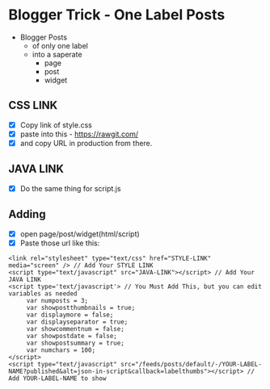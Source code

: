 # Blogger Trick - One Label Posts
- Blogger Posts
  - of only one label
  - into a saperate
  	- page
	- post
	- widget

## CSS LINK
- [x] Copy link of style.css
- [x] paste into this - https://rawgit.com/
- [x] and copy URL in production from there.

## JAVA LINK
- [x] Do the same thing for script.js

## Adding
- [x] open page/post/widget(html/script)
- [x] Paste those url like this:
```
<link rel="stylesheet" type="text/css" href="STYLE-LINK" media="screen" /> // Add Your STYLE LINK
<script type="text/javascript" src="JAVA-LINK"></script> // Add Your JAVA LINK
<script type='text/javascript'> // You Must Add This, but you can edit variables as needed
     var numposts = 3;
     var showpostthumbnails = true;
     var displaymore = false;
     var displayseparator = true;
     var showcommentnum = false;
     var showpostdate = false;
     var showpostsummary = true;
     var numchars = 100;
</script>
<script type="text/javascript" src="/feeds/posts/default/-/YOUR-LABEL-NAME?published&alt=json-in-script&callback=labelthumbs"></script> // Add YOUR-LABEL-NAME to show
```
